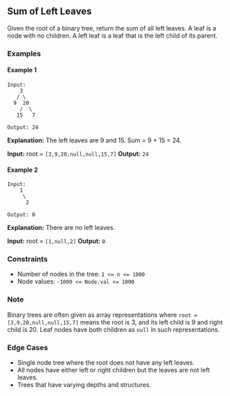 ## Sum of Left Leaves

Given the root of a binary tree, return the sum of all left leaves. A leaf is a node with no children. A left leaf is a leaf that is the left child of its parent.

### Examples

#### Example 1

```
Input:
    3
   / \
  9  20
    /  \
   15   7

Output: 24
```

**Explanation:** The left leaves are 9 and 15. Sum = 9 + 15 = 24.

**Input:** root = `[3,9,20,null,null,15,7]`
**Output:** `24`

#### Example 2

```
Input:
    1
     \
      2

Output: 0
```

**Explanation:** There are no left leaves.

**Input:** root = `[1,null,2]`
**Output:** `0`

### Constraints
- Number of nodes in the tree: `1 <= n <= 1000`
- Node values: `-1000 <= Node.val <= 1000`

### Note
Binary trees are often given as array representations where `root = [3,9,20,null,null,15,7]` means the root is 3, and its left child is 9 and right child is 20. Leaf nodes have both children as `null` in such representations.

### Edge Cases
- Single node tree where the root does not have any left leaves.
- All nodes have either left or right children but the leaves are not left leaves.
- Trees that have varying depths and structures.